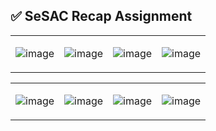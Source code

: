 ## ✅ SeSAC Recap Assignment

<table>
<tr>
<td>

![image](https://github.com/MADElinessss/SeSACShoppingApp/assets/88757043/92e6d43b-e955-45e4-864b-4e9f76dc694a)

</td>
<td>

![image](https://github.com/MADElinessss/SeSACShoppingApp/assets/88757043/f065c8dc-ed73-4425-be94-5b504fa5d676)

</td>
<td>
    
![image](https://github.com/MADElinessss/SeSACShoppingApp/assets/88757043/b3a656bb-c0f7-4875-9223-ec37f8df08a1)

</td>
<td>

    
![image](https://github.com/MADElinessss/SeSACShoppingApp/assets/88757043/46b25e31-ec58-45d1-93ed-fd60db41bfe8)


</td>
</tr>
</table>

<table>
<tr>
<td>
    

![image](https://github.com/MADElinessss/SeSACShoppingApp/assets/88757043/5c382c01-6273-435a-9f09-7559932b19e0)

</td>
<td>

![image](https://github.com/MADElinessss/SeSACShoppingApp/assets/88757043/2325ade9-9bf7-4b0e-be5b-2c0a3d1e6649)


</td>
<td>

![image](https://github.com/MADElinessss/SeSACShoppingApp/assets/88757043/f7aa07e5-81d1-458f-92f2-664541580afc)

</td>
<td>
    
![image](https://github.com/MADElinessss/SeSACShoppingApp/assets/88757043/0233cd0d-b598-46cd-808e-352b37f49283)


</td>
</tr>
</table>

